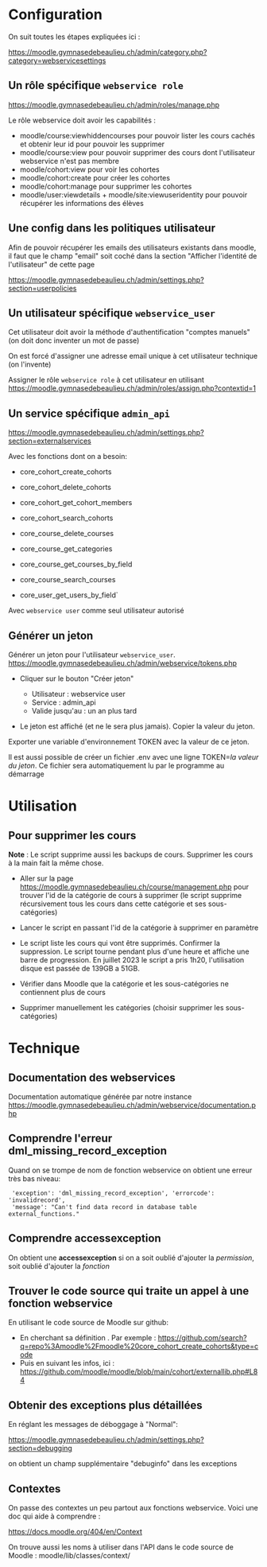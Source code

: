 # Configuration

On suit toutes les étapes expliquées ici :

https://moodle.gymnasedebeaulieu.ch/admin/category.php?category=webservicesettings

## Un rôle spécifique `webservice role`

https://moodle.gymnasedebeaulieu.ch/admin/roles/manage.php

Le rôle webservice doit avoir les capabilités :

- moodle/course:viewhiddencourses pour pouvoir lister les cours cachés et obtenir leur id pour pouvoir les supprimer
- moodle/course:view pour pouvoir supprimer des cours dont l'utilisateur webservice n'est pas membre
- moodle/cohort:view pour voir les cohortes
- moodle/cohort:create pour créer les cohortes
- moodle/cohort:manage pour supprimer les cohortes
- moodle/user:viewdetails + moodle/site:viewuseridentity pour pouvoir récupérer les informations des élèves

## Une config dans les politiques utilisateur

Afin de pouvoir récupérer les emails des utilisateurs existants dans moodle,
il faut que le champ "email" soit coché dans la section "Afficher l'identité de l'utilisateur"
de cette page

https://moodle.gymnasedebeaulieu.ch/admin/settings.php?section=userpolicies

## Un utilisateur spécifique `webservice_user`

Cet utilisateur doit avoir la méthode d'authentification "comptes manuels"
(on doit donc inventer un mot de passe)

On est forcé d'assigner une adresse email unique à cet utilisateur technique
(on l'invente)

Assigner le rôle `webservice role` à cet utilisateur en utilisant
https://moodle.gymnasedebeaulieu.ch/admin/roles/assign.php?contextid=1

## Un service spécifique `admin_api`

https://moodle.gymnasedebeaulieu.ch/admin/settings.php?section=externalservices

Avec les fonctions dont on a besoin:

- core_cohort_create_cohorts
- core_cohort_delete_cohorts
- core_cohort_get_cohort_members
- core_cohort_search_cohorts

- core_course_delete_courses
- core_course_get_categories
- core_course_get_courses_by_field
- core_course_search_courses

- core_user_get_users_by_field`

Avec `webservice user` comme seul utilisateur autorisé

## Générer un jeton

Générer un jeton pour l'utilisateur `webservice_user`.
https://moodle.gymnasedebeaulieu.ch/admin/webservice/tokens.php

- Cliquer sur le bouton "Créer jeton"

  - Utilisateur : webservice user
  - Service : admin_api
  - Valide jusqu'au : un an plus tard

- Le jeton est affiché (et ne le sera plus jamais). Copier la valeur du jeton.

Exporter une variable d'environnement TOKEN avec la valeur de ce jeton.

Il est aussi possible de créer un fichier .env avec une ligne TOKEN=_la valeur du jeton_.
Ce fichier sera automatiquement lu par le programme au démarrage

# Utilisation

## Pour supprimer les cours

**Note** : Le script supprime aussi les backups de cours. Supprimer les cours à la main fait la même chose.

- Aller sur la page https://moodle.gymnasedebeaulieu.ch/course/management.php pour trouver l'id de la catégorie de cours à supprimer (le script supprime récursivement tous les cours dans cette catégorie et ses sous-catégories)

- Lancer le script en passant l'id de la catégorie à supprimer en paramètre

- Le script liste les cours qui vont être supprimés. Confirmer la suppression. Le script tourne pendant plus d'une heure et affiche une barre de progression.
  En juillet 2023 le script a pris 1h20, l'utilisation disque est passée de 139GB a 51GB.

- Vérifier dans Moodle que la catégorie et les sous-catégories ne contiennent plus de cours

- Supprimer manuellement les catégories (choisir supprimer les sous-catégories)

# Technique

## Documentation des webservices

Documentation automatique générée par notre instance
https://moodle.gymnasedebeaulieu.ch/admin/webservice/documentation.php

## Comprendre l'erreur dml_missing_record_exception

Quand on se trompe de nom de fonction webservice on obtient une erreur très bas niveau:

     'exception': 'dml_missing_record_exception', 'errorcode': 'invalidrecord',
     'message': "Can't find data record in database table external_functions."

## Comprendre accessexception

On obtient une **accessexception** si on a soit oublié d'ajouter la _permission_, soit oublié d'ajouter la _fonction_

## Trouver le code source qui traite un appel à une fonction webservice

En utilisant le code source de Moodle sur github:

- En cherchant sa définition . Par exemple : https://github.com/search?q=repo%3Amoodle%2Fmoodle%20core_cohort_create_cohorts&type=code
- Puis en suivant les infos, ici : https://github.com/moodle/moodle/blob/main/cohort/externallib.php#L84

## Obtenir des exceptions plus détaillées

En réglant les messages de déboggage à "Normal":

https://moodle.gymnasedebeaulieu.ch/admin/settings.php?section=debugging

on obtient un champ supplémentaire "debuginfo" dans les exceptions

## Contextes

On passe des contextes un peu partout aux fonctions webservice.
Voici une doc qui aide à comprendre :

https://docs.moodle.org/404/en/Context

On trouve aussi les noms à utiliser dans l'API dans le code source de Moodle : moodle/lib/classes/context/
